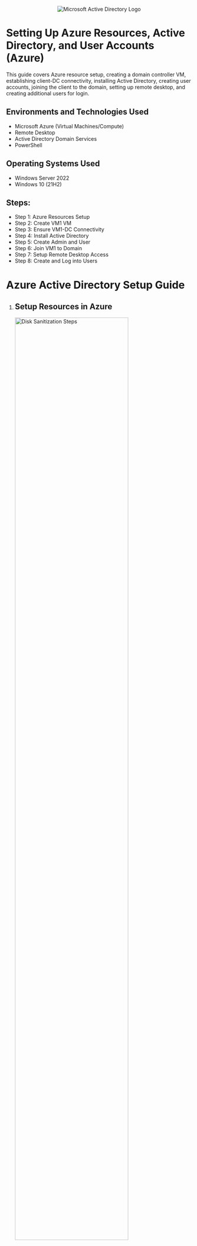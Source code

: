 <p align="center">
<img src="https://i.imgur.com/NGHp7gq.png" alt="Microsoft Active Directory Logo"/>
</p>

<h1> Setting Up Azure Resources, Active Directory, and User Accounts (Azure)</h1>
This guide covers Azure resource setup, creating a domain controller VM, establishing client-DC connectivity, installing Active Directory, creating user accounts, joining the client to the domain, setting up remote desktop, and creating additional users for login.<br />

<h2>Environments and Technologies Used</h2>

- Microsoft Azure (Virtual Machines/Compute)
- Remote Desktop
- Active Directory Domain Services
- PowerShell

<h2>Operating Systems Used </h2>

- Windows Server 2022
- Windows 10 (21H2)

<h2>Steps:</h2>

- Step 1: Azure Resources Setup<br>
- Step 2: Create VM1 VM<br>
- Step 3: Ensure VM1-DC Connectivity<br>
- Step 4: Install Active Directory<br>
- Step 5: Create Admin and User<br>
- Step 6: Join VM1 to Domain<br>
- Step 7: Setup Remote Desktop Access<br>
- Step 8: Create and Log into Users

<!DOCTYPE html>
<html>
  
<body>
  <h1>Azure Active Directory Setup Guide</h1>
  <ol>
    <li>
      <h2>Setup Resources in Azure</h2>
      <p>
      <img src="https://i.imgur.com/DJmEXEB.png" height="80%" width="80%" alt="Disk Sanitization Steps"/>
      </p>
      <p>
        Create the Domain Controller VM (Windows Server 2022) named "DC"
        Take note of the Resource Group and Virtual Network (Vnet) created during this step.
        Set the Domain Controller's NIC Private IP address to be static.
      </p>
      <ol>
        <li>Navigate to DC in the Azure portal.</li>
        <li>Go to "Networking" and select "Network Interface."</li>
        <li>Click on the highlighted network interface.</li>
        <li>Go to "IP configurations" and click on the configuration.</li>
        <li>Change the IP address assignment from "Dynamic" to "Static" and save the settings.</li>
      </ol>
    </li>
    <li>
      <h2>Create the Client VM (Windows 10) named "VM1"</h2>
      <p>
      <img src="https://i.imgur.com/DJmEXEB.png" height="80%" width="80%" alt="Disk Sanitization Steps"/>
      </p>
      <p>
        Use the same Resource Group and Vnet created in Step 1.
        Ensure that both VMs are in the same Vnet by checking the topology with Network Watcher.
        Confirm that the virtual network/subnet settings are the same for both VMs.
      </p>
    </li>
    <li>
      <h2>Ensure Connectivity between the VM1 and Domain Controller</h2>
      <p>
      <img src="https://i.imgur.com/DJmEXEB.png" height="80%" width="80%" alt="Disk Sanitization Steps"/>
      </p>
      <p>
        Login to VM1 using Remote Desktop and ping DC's private IP address with the command "ping -t &lt;ip address&gt;" to establish a perpetual ping.
        Login to the Domain Controller and enable ICMPv4 in the local Windows Firewall.
      </p>
      <ol>
        <li>Open "Inbound Rules" in the Windows Firewall.</li>
        <li>Sort by protocol and look for "ICMPv4."</li>
        <li>Enable the "Core Networking Echo Request" rule.</li>
      </ol>
      <p>Check VM1 to see if the ping to DC's private IP address is successful.</p>
    </li>
    <li>
      <h2>Install Active Directory</h2>
      <p>
      <img src="https://i.imgur.com/DJmEXEB.png" height="80%" width="80%" alt="Disk Sanitization Steps"/>
      </p>
      <p>
        Login to DC and install Active Directory Domain Services.
        Open the Server Manager application in Windows.
        Click on "Add Roles and Features" and proceed until "Server Roles."
        Select "Active Directory Domain Services" and install it.
        Promote DC as a Domain Controller.
      </p>
      <ol>
        <li>Launch the Server Manager application.</li>
        <li>Click on the flag in the top right corner and select "Promote this server to a domain controller."</li>
        <li>Follow the prompts to set up a new forest (e.g., "mydomain.com") and provide a password.</li>
        <li>Restart DC and log back in as the user "mydomain.com\labuser" since it is now an Active Directory environment.</li>
      </ol>
    </li>
    <li>
      <h2>Create an Admin and Normal User Account in AD</h2>
      <p>
      <img src="https://i.imgur.com/DJmEXEB.png" height="80%" width="80%" alt="Disk Sanitization Steps"/>
      </p>
      <p>
        In Active Directory Users and Computers (ADUC), create an Organizational Unit (OU) called "_EMPLOYEES" within the domain.com.
        Launch Active Directory Users and Computers (ADUC) from the administrative tools.
        Create a new OU named "_ADMINS."
        Within "_ADMINS," create a new employee named "Jane Doe" (same password) with the username "jane_admin."
        Add "jane_admin" to the "Domain Admins" Security Group.
      </p>
      <ol>
        <li>Right-click on "jane_admin," go to "Properties," select "Member Of," click "Add," look up the "Domain Admins," and add it. Apply the changes.</li>
        <li>Log out or close the Remote Desktop connection to DC and log back in as "mydomain.com\jane_admin." Use this admin account for further actions.</li>
      </ol>
    </li>
    <li>
      <h2>Join VM1 to your domain (mydomain.com)</h2>
      <p>
      <img src="https://i.imgur.com/DJmEXEB.png" height="80%" width="80%" alt="Disk Sanitization Steps"/>
      </p>
      <p>
        Set VM1's DNS settings to the DC's Private IP address from the Azure Portal.
      </p>
      <ol>
        <li>Go to VM1 in Azure portal, navigate to "Networking," and copy the NIC's private IP address.</li>
        <li>Go to VM2, access the "Networking" settings, select the virtual NIC, go to "DNS servers," choose "Custom," and input the private IP from VM1.</li>
        <li>Restart VM1 and log in to it using Remote Desktop as the original local admin (labuser).</li>
        <li>Join VM1 to the domain, which will result in a restart.</li>
        <li>Login to the Domain Controller using Remote Desktop and verify that VM1 shows up in Active Directory Users and Computers (ADUC) within the "Computers" container at the root of the domain.</li>
        <li>Create a new OU named "_CLIENTS" and move VM1 into it.</li>
      </ol>
    </li>
    <li>
      <h2>Setup Remote Desktop for non-administrative users on VM1</h2>
      <p>
      <img src="https://i.imgur.com/DJmEXEB.png" height="80%" width="80%" alt="Disk Sanitization Steps"/>
      </p>
      <p>
        Log into VM1 as "mydomain.com\jane_admin" and open system properties.
      </p>
      <ol>
        <li>Right-click the Start menu, go to "System," and open system properties.</li>
        <li>In the system properties, go to the "Remote" tab and select "Users" who can remotely access this PC.</li>
        <li>Click "Add," search for "domain users" and select it, then click "OK."</li>
      </ol>
      <p>Now, regular non-administrative users can log into VM1 using Remote Desktop.</p>
    </li>
    <li>
      <h2>Create additional users and attempt to log into VM1 with one of the users</h2>
      <p>
      <img src="https://i.imgur.com/DJmEXEB.png" height="80%" width="80%" alt="Disk Sanitization Steps"/>
      </p>
      <p>
        Log in to DC as "jane_admin." <br>
        Use the command "whoami" to verify the current user and "hostname" to check the host name. <br>
        Open PowerShell ISE as an administrator.<br>
        Create a new file and paste the contents of the script from this URL: <a href="https://github.com/joshmadakor1/AD_PS/blob/master/Generate-Names-Create-Users.ps1">https://github.com/joshmadakor1/AD_PS/blob/master/Generate-Names-Create-Users.ps1</a> <br>
        Run the script and observe the user accounts being created.<br>
        Once the script finishes, open ADUC and verify that the accounts are present in the appropriate OU.<br>
        Attempt to log into VM1 using one of the newly created user accounts (refer to the password mentioned in the script).<br>
        To reset the password or unlock an account, right-click on the user in the "_EMPLOYEES" OU and perform the necessary actions.
      </p>
    </li>
  </ol>
</body>
</html>
